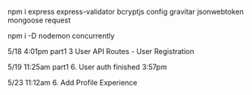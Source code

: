 npm i express express-validator bcryptjs config gravitar jsonwebtoken mongoose request

npm i -D nodemon concurrently


5/18 4:01pm
part1 3 User API Routes - User Registration

5/19 11:25am part1 6. User auth finished 3:57pm


5/23 11:12am 6. Add Profile Experience